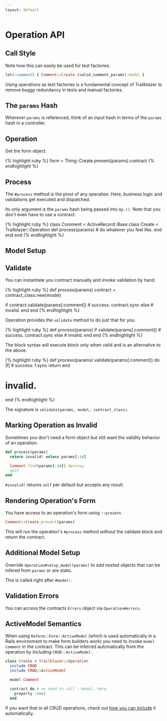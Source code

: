 ```yaml
---
layout: default
---
```


# Operation API

## Call Style
Note how this can easily be used for test factories.

```ruby
let(:comment) { Comment::Create.(valid_comment_params).model }
```

Using operations as test factories is a fundamental concept of Trailblazer to remove buggy redundancy in tests and manual factories.








## The `params` Hash

Wherever `params` is referenced, think of an input hash in terms of the `params` hash in a controller.

## Operation



Get the form object.

{% highlight ruby %}
form = Thing::Create.present(params).contract
{% endhighlight %}


## Process

The `#process` method is the pivot of any operation. Here, business logic and validations get executed and dispatched.

Its only argument is the `params` hash being passed into `Op.()`. Note that you don't even have to use a contract.

{% highlight ruby %}
class Comment < ActiveRecord::Base
  class Create < Trailblazer::Operation
    def process(params)
      # do whatever you feel like.
    end
  end
end
{% endhighlight %}

## Model Setup

## Validate

You can instantiate you contract manually and invoke validation by hand.

{% highlight ruby %}
def process(params)
  contract = contract_class.new(model)

  if contract.validate(params[:comment])
    # success.
    contract.sync
  else
    # invalid.
  end
end
{% endhighlight %}

Operation provides the `validate` method to do just that for you.

{% highlight ruby %}
def process(params)
  if validate(params[:comment])
    # success.
    contract.sync
  else
    # invalid.
  end
end
{% endhighlight %}

The block syntax will execute block only when valid and is an alternative to the above.

{% highlight ruby %}
def process(params)
  validate(params[:comment]) do |f|
    # success.
    f.sync
    return
  end

  # invalid.
end
{% endhighlight %}

The signature is `validate(params, model, contract_class)`.


## Marking Operation as Invalid

Sometimes you don't need a form object but still want the validity behavior of an operation.

```ruby
def process(params)
  return invalid! unless params[:id]

  Comment.find(params[:id]).destroy
  self
end
```

`#invalid!` returns `self` per default but accepts any result.


## Rendering Operation's Form

You have access to an operation's form using `::present`.

```ruby
Comment::Create.present(params)
```

This will run the operation's `#process` method _without_ the validate block and return the contract.


## Additional Model Setup

Override `Operation#setup_model(params)` to add nested objects that can be infered from `params` or are static.

This is called right after `#model!`.

## Validation Errors

You can access the contracts `Errors` object via `Operation#errors`.

## ActiveModel Semantics

When using `Reform::Form::ActiveModel` (which is used automatically in a Rails environment to make form builders work) you need to invoke `model Comment` in the contract. This can be inferred automatically from the operation by including `CRUD::ActiveModel`.

```ruby
class Create < Trailblazer::Operation
  include CRUD
  include CRUD::ActiveModel

  model Comment

  contract do # no need to call ::model, here.
    property :text
  end
```

If you want that in all CRUD operations, check out [how you can include](https://github.com/apotonick/gemgem-trbrb/blob/chapter-5/config/initializers/trailblazer.rb#L26) it automatically.
